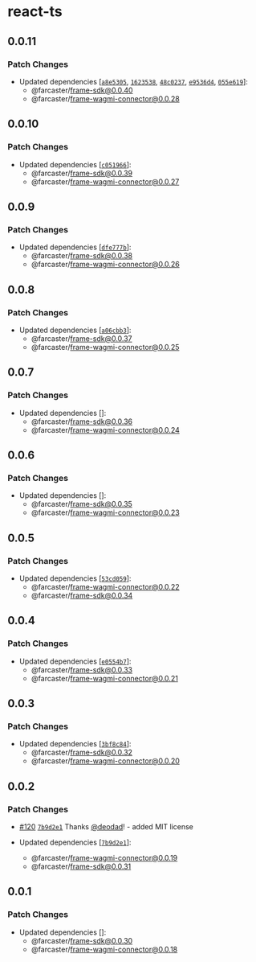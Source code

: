# react-ts

## 0.0.11

### Patch Changes

- Updated dependencies [[`a8e5305`](https://github.com/farcasterxyz/miniapps/commit/a8e530578954bfd8903496af4ca4efb56d8c356c), [`1623538`](https://github.com/farcasterxyz/miniapps/commit/16235380ef907d9c197b916fbbc4dff7ffa78c41), [`48c0237`](https://github.com/farcasterxyz/miniapps/commit/48c0237a1967e0de4e61f4ef8faae4fd741dbbd9), [`e9536d4`](https://github.com/farcasterxyz/miniapps/commit/e9536d455e58aa0d8685cd82da788167ae5b6ac1), [`055e619`](https://github.com/farcasterxyz/miniapps/commit/055e619a109c5eb9e51bff3ff50ba160f7aac35a)]:
  - @farcaster/frame-sdk@0.0.40
  - @farcaster/frame-wagmi-connector@0.0.28

## 0.0.10

### Patch Changes

- Updated dependencies [[`c051966`](https://github.com/farcasterxyz/miniapps/commit/c0519662494c58e8e59eaddd27695cfc36c6ea09)]:
  - @farcaster/frame-sdk@0.0.39
  - @farcaster/frame-wagmi-connector@0.0.27

## 0.0.9

### Patch Changes

- Updated dependencies [[`dfe777b`](https://github.com/farcasterxyz/miniapps/commit/dfe777b91c78c4c36aae855e1d53d2a4d561f4f8)]:
  - @farcaster/frame-sdk@0.0.38
  - @farcaster/frame-wagmi-connector@0.0.26

## 0.0.8

### Patch Changes

- Updated dependencies [[`a06cbb3`](https://github.com/farcasterxyz/miniapps/commit/a06cbb3349227af9260e9beffaf2e29305525978)]:
  - @farcaster/frame-sdk@0.0.37
  - @farcaster/frame-wagmi-connector@0.0.25

## 0.0.7

### Patch Changes

- Updated dependencies []:
  - @farcaster/frame-sdk@0.0.36
  - @farcaster/frame-wagmi-connector@0.0.24

## 0.0.6

### Patch Changes

- Updated dependencies []:
  - @farcaster/frame-sdk@0.0.35
  - @farcaster/frame-wagmi-connector@0.0.23

## 0.0.5

### Patch Changes

- Updated dependencies [[`53cd059`](https://github.com/farcasterxyz/miniapps/commit/53cd059efa0ef0b1b6304078c9a4599a94bc60eb)]:
  - @farcaster/frame-wagmi-connector@0.0.22
  - @farcaster/frame-sdk@0.0.34

## 0.0.4

### Patch Changes

- Updated dependencies [[`e0554b7`](https://github.com/farcasterxyz/miniapps/commit/e0554b77543f0f176e7125d9cd03b7ff76762e29)]:
  - @farcaster/frame-sdk@0.0.33
  - @farcaster/frame-wagmi-connector@0.0.21

## 0.0.3

### Patch Changes

- Updated dependencies [[`3bf8c84`](https://github.com/farcasterxyz/miniapps/commit/3bf8c84de7d338667f4ffd2661bf75da41966608)]:
  - @farcaster/frame-sdk@0.0.32
  - @farcaster/frame-wagmi-connector@0.0.20

## 0.0.2

### Patch Changes

- [#120](https://github.com/farcasterxyz/frames/pull/120) [`7b9d2e1`](https://github.com/farcasterxyz/frames/commit/7b9d2e1947f824d1e0bb4111ba408a00325d1866) Thanks [@deodad](https://github.com/deodad)! - added MIT license

- Updated dependencies [[`7b9d2e1`](https://github.com/farcasterxyz/frames/commit/7b9d2e1947f824d1e0bb4111ba408a00325d1866)]:
  - @farcaster/frame-wagmi-connector@0.0.19
  - @farcaster/frame-sdk@0.0.31

## 0.0.1

### Patch Changes

- Updated dependencies []:
  - @farcaster/frame-sdk@0.0.30
  - @farcaster/frame-wagmi-connector@0.0.18
